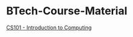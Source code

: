 # BTech-Course-Material

[CS101 - Introduction to Computing](https://github.com/ask7276/BTech-Course-Material/tree/main/CS101)
